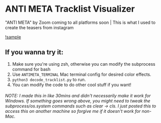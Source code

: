 # ANTI META Tracklist Visualizer

"ANTI META" by Zoom coming to all platforms soon | This is what I used to create the teasers from instagram

[!sample]((https://github.com/jventura1738/anti-meta-tracklist-visualizer/blob/master/sample_run.gif))

## If you wanna try it:

1. Make sure you're using zsh, otherwise you can modify the subprocess command for bash
2. Use `ANTIMETA_TERMINAL` Mac terminal config for desired color effects.
3. `python3 decode_tracklist.py` to run.
4. You can modify the code to do other cool stuff if you want!

###### NOTE: I made this in like 30mins and didn't necessarily make it work for Windows. If something goes wrong above, you might need to tweak the subprocess/os.system commands such as clear -> cls. I just posted this to access this on another machine so forgive me if it doesn't work for non-Mac.
